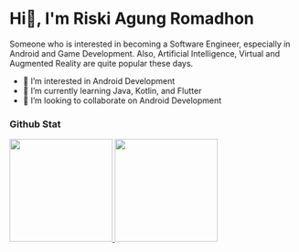 # Hi👋, I'm Riski Agung Romadhon
Someone who is interested in becoming a Software Engineer, especially in Android and Game Development.
Also, Artificial Intelligence, Virtual and Augmented Reality are quite popular these days.

- 👀 I’m interested in Android Development
- 🌱 I’m currently learning Java, Kotlin, and Flutter
- 💞️ I’m looking to collaborate on Android Development
<!--- 📫 How to reach me ...

Risagroma/Risagroma is a ✨ special ✨ repository because its `README.md` (this file) appears on your GitHub profile.
You can click the Preview link to take a look at your changes.
--->

### Github Stat
<p align="left">
   <a href="https://github.com/Risagroma">
      <img height="180em" src="https://github-readme-stats-eight-theta.vercel.app/api?username=risagroma&show_icons=true&theme=dark&include_all_commits=true&count_private=true"/>
      <img height="180em" src="https://streak-stats.demolab.com?user=risagroma&locale=en&mode=daily&theme=dark&hide_border=false&border_radius=5&order=3"/>
   </a>
</p>
